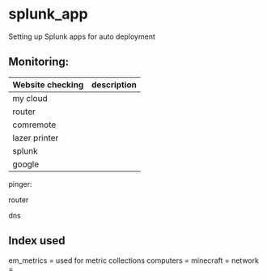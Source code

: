 # splunk_app

Setting up Splunk apps for auto deployment

## Monitoring:
Website checking | description
--- | ---
my cloud | 
router | 
comremote | 
lazer printer | 
splunk | 
google | 

pinger: 

router

dns

## 

## Index used
em_metrics = used for metric collections
computers = 
minecraft = 
network = 

